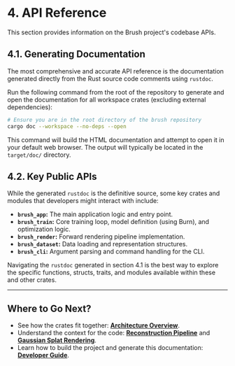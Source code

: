 # 4. API Reference

This section provides information on the Brush project's codebase APIs.

## 4.1. Generating Documentation

The most comprehensive and accurate API reference is the documentation generated directly from the Rust source code comments using `rustdoc`.

Run the following command from the root of the repository to generate and open the documentation for all workspace crates (excluding external dependencies):

```bash
# Ensure you are in the root directory of the brush repository
cargo doc --workspace --no-deps --open
```

This command will build the HTML documentation and attempt to open it in your default web browser. The output will typically be located in the `target/doc/` directory.

## 4.2. Key Public APIs

While the generated `rustdoc` is the definitive source, some key crates and modules that developers might interact with include:

*   **`brush_app`:** The main application logic and entry point.
*   **`brush_train`:** Core training loop, model definition (using Burn), and optimization logic.
*   **`brush_render`:** Forward rendering pipeline implementation.
*   **`brush_dataset`:** Data loading and representation structures.
*   **`brush_cli`:** Argument parsing and command handling for the CLI.

Navigating the `rustdoc` generated in section 4.1 is the best way to explore the specific functions, structs, traits, and modules available within these and other crates.

---

## Where to Go Next?

*   See how the crates fit together: **[Architecture Overview](technical-deep-dive/architecture.md)**.
*   Understand the context for the code: **[Reconstruction Pipeline](technical-deep-dive/reconstruction-pipeline.md)** and **[Gaussian Splat Rendering](technical-deep-dive/gaussian-splatting.md)**.
*   Learn how to build the project and generate this documentation: **[Developer Guide](getting-started/developer-guide.md)**. 